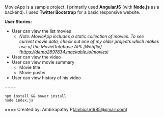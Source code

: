 MovieApp is a sample project. I primarily used **AngularJS** (with **Node.js** as a backend). I used **Twitter Bootstrap** for a basic responsive website.

**User Stories:**
* User can view the list movies
  * *Note: MovieApp includes a static collection of movies. To see current movie data, check out one of my older projects which makes use of the MovieDatabase API: [Webflix] (https://demo2697834.mockable.io/movies)*
* User can view the video
* User can view movie summary
  * Movie title
  * Movie poster
* User can view history of his video

====

```
npm install && bower install
node index.js
```
====
Created by:
Ambikapathy P(ambicse1985@gmail.com)